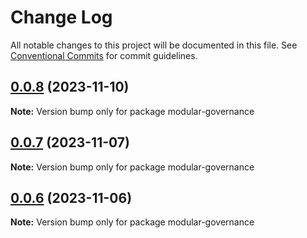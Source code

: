 # Change Log

All notable changes to this project will be documented in this file.
See [Conventional Commits](https://conventionalcommits.org) for commit guidelines.

## [0.0.8](https://github.com/helium/modular-governance/compare/v0.0.7...v0.0.8) (2023-11-10)

**Note:** Version bump only for package modular-governance





## [0.0.7](https://github.com/helium/modular-governance/compare/v0.0.6...v0.0.7) (2023-11-07)

**Note:** Version bump only for package modular-governance





## [0.0.6](https://github.com/helium/modular-governance/compare/v0.0.4...v0.0.6) (2023-11-06)

**Note:** Version bump only for package modular-governance
